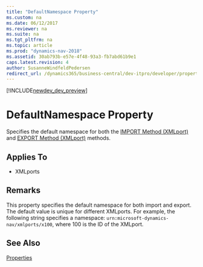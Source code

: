 ```yaml
---
title: "DefaultNamespace Property"
ms.custom: na
ms.date: 06/12/2017
ms.reviewer: na
ms.suite: na
ms.tgt_pltfrm: na
ms.topic: article
ms.prod: "dynamics-nav-2018"
ms.assetid: 30ab793b-e57e-4f48-93a3-fb7abd61b9e1
caps.latest.revision: 4
author: SusanneWindfeldPedersen
redirect_url: /dynamics365/business-central/dev-itpro/developer/properties/devenv-properties
---
```


[!INCLUDE[newdev_dev_preview](../includes/newdev_dev_preview.md)]

# DefaultNamespace Property
Specifies the default namespace for both the [IMPORT Method (XMLport)](../methods/devenv-IMPORT-Method-XMLport.md) and [EXPORT Method (XMLport)](../methods/devenv-EXPORT-Method-XMLport.md) methods.  
  
## Applies To  
  
-   XMLports  
  
## Remarks  
 This property specifies the default namespace for both import and export. The default value is unique for different XMLports. For example, the following string specifies a namespace: `urn:microsoft-dynamics-nav/xmlports/x100`, where 100 is the ID of the XMLport.  
  
## See Also  
 [Properties](devenv-properties.md)